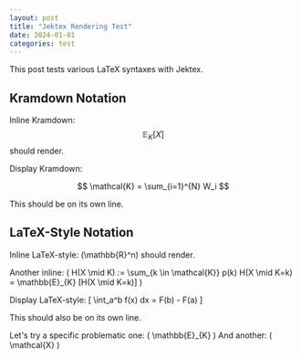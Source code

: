 ```yaml
---
layout: post
title: "Jektex Rendering Test"
date: 2024-01-01
categories: test
---
```


This post tests various LaTeX syntaxes with Jektex.

## Kramdown Notation

Inline Kramdown: $$ \mathbb{E}_{K}[X] $$ should render.

Display Kramdown:

$$
\mathcal{K} = \sum_{i=1}^{N} W_i
$$

This should be on its own line.

## LaTeX-Style Notation

Inline LaTeX-style: \(\mathbb{R}^n\) should render.

Another inline: \( H(X \mid K) := \sum_{k \in \mathcal{K}} p(k) H(X \mid K=k) = \mathbb{E}_{K} [H(X \mid K=k)] \)

Display LaTeX-style:
\[
\int_a^b f(x) dx = F(b) - F(a)
\]

This should also be on its own line.

Let's try a specific problematic one: \( \mathbb{E}_{K} \)
And another: \( \mathcal{X} \) 